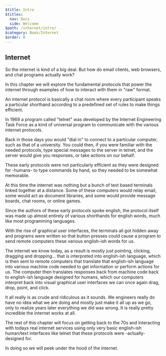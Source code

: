 ```yaml
---
$title: Intro
$titles:
  nav: Docs
  side: Welcome
$path: /internet/intro/
$category: Book/Internet
$order: 0
---
```


## Internet

So the internet is kind of a big deal. But how do email clients, web browsers,
and chat programs actually work?

In this chapter we will explore the fundamental protocols that power the
internet through examples of how to interact with them in "raw" format.

An internet protocol is basically a chat room where every participant speaks
a particular shorthand according to a predefined set of rules to make things
efficient.

In 1969 a program called "telnet" was developed by the Internet Engineering
Task Force as a kind of universal program to communicate with the various
internet protocols.

Back in those days you would "dial in" to connect to a particular computer,
such as that of a university. You could then, if you were familiar with
the needed protocols, type special messages to the server in telnet, and the
server would give you responses, or take actions on our behalf.

These early protocols were not particularly efficient as they were designed
for -humans- to type commands by hand, so they needed to be somewhat memorable.

At this time the internet was nothing but a bunch of text based terminals
linked together at a distance. Some of these computers would relay email,
some would act as document libraries, and some would provide message boards,
chat rooms, or online games.

Since the authors of these early protocols spoke english, the protocol itself
was made up almost entirely of various shorthands for english words, much like
most programming languages.

With the rise of graphical user interfaces, the terminals all got hidden away
and programs were written so that button presses could cause a program
to send remote computers these various english-ish words for us.

The internet we know today, as a result is mostly just pointing, clicking,
dragging and dropping... that is interpreted into english-ish language,
which is then sent to remote computers that translate that english-ish language
into various machine code needed to get information or perform actions for us.
The computer then translates responses back from machine code back to
english-ish language designed for humans, which our computers interpret back
into visual graphical user interfaces we can once again drag, drop, point, and
click.

It all really is as crude and ridiculous as it sounds. We engineers really do
have no idea what we are doing and mostly just make it all up as we go, only to
realize years later everything we did was wrong. It is really pretty incredible
the internet works at all.

The rest of this chapter will focus on getting back to the 70s and interacting
with todays real internet services using only very basic english-ish human/text
interfaces like telnet that these protocols were -actually- designed for.

In doing so we will peek under the hood of the internet.

